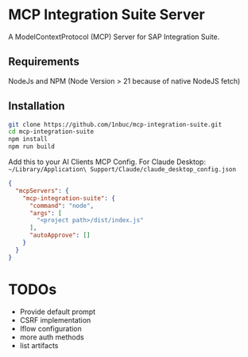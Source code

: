 # MCP Integration Suite Server

A ModelContextProtocol (MCP) Server for SAP Integration Suite.

## Requirements
NodeJs and NPM (Node Version > 21 because of native NodeJS fetch)

## Installation
```sh
git clone https://github.com/1nbuc/mcp-integration-suite.git
cd mcp-integration-suite
npm install
npm run build
```
Add this to your AI Clients MCP Config. 
For Claude Desktop: `~/Library/Application\ Support/Claude/claude_desktop_config.json`
```json
{
  "mcpServers": {
    "mcp-integration-suite": {
      "command": "node",
      "args": [
        "<project path>/dist/index.js"
      ],
      "autoApprove": []
    }
  }
}
```

# TODOs
- Provide default prompt
- CSRF implementation
- Iflow configuration
- more auth methods
- list artifacts